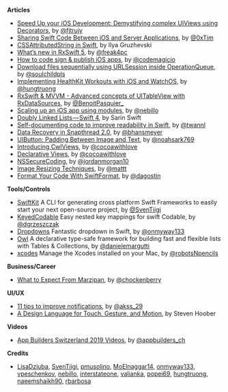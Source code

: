 
**Articles**

* [Speed Up your iOS Development: Demystifying complex UIViews using Decorators](https://medium.com/flawless-app-stories/speed-up-your-ios-development-demystifying-complex-uiviews-using-decorators-866d36279166), by [@fjtrujy](https://twitter.com/fjtrujy)
* [Sharing Swift Code Between iOS and Server Applications](https://www.raywenderlich.com/2401813-sharing-swift-code-between-ios-and-server-applications), by [@0xTim](https://twitter.com/0xtim)
* [CSSAttributedString in Swift](https://ilyagru.github.io/cssattributedstring-in-swift), by Ilya Gruzhevski
* [What’s new in RxSwift 5](https://medium.com/@freak4pc/whats-new-in-rxswift-5-f7a5c8ee48e7), by [@freak4pc](https://twitter.com/freak4pc)
* [How to code sign & publish iOS apps](https://blog.codemagic.io/how-to-code-sign-publish-ios-apps/), by [@codemagicio](https://twitter.com/codemagicio/)
* [Download files sequentially using URLSession inside OperationQueue](https://fluffy.es/download-files-sequentially/), by [@soulchildpls](https://twitter.com/soulchildpls)
* [Implementing HealthKit Workouts with iOS and WatchOS](https://hackernoon.com/cloning-zwift-on-ios-part-3-healthkit-and-a-watchos-app-5fc77e6b6921), by [@hungtruong](https://twitter.com/hungtruong/)
* [RxSwift & MVVM - Advanced concepts of UITableView with RxDataSources](https://benoitpasquier.com/advanced-concepts-uitableview-rxdatasource/), by [@BenoitPasquier_](https://twitter.com/BenoitPasquier_)
* [Scaling up an iOS app using modules](https://engineering.depop.com/scaling-up-an-ios-app-with-modularisation-8cd280d6b2b8), by [@nebillo](https://twitter.com/nebillo/)
* [Doubly Linked Lists — Swift 4](https://medium.com/flawless-app-stories/doubly-linked-lists-swift-4-ae3cf8a5b975), by Sarin Swift
* [Self-documenting code to improve readability in Swift](https://www.avanderlee.com/swift/self-documenting-code/), by [@twannl](https://www.twitter.com/twannl)
* [Data Recovery in Snapthread 2.0](https://beckyhansmeyer.com/2019/05/07/data-recovery-in-snapthread-2-0/), by [@bhansmeyer](http://twitter.com/bhansmeyer)
* [UIButton: Padding Between Image and Text](https://noahgilmore.com/blog/uibutton-padding/), by [@noahsark769](https://twitter.com/noahsark769)
* [Introducing CwlViews](https://www.cocoawithlove.com/blog/introducing-cwlviews.html), by [@cocoawithlove](https://twitter.com/cocoawithlove)
* [Declarative Views](https://www.cocoawithlove.com/blog/declarative-views.html), by [@cocoawithlove](https://twitter.com/cocoawithlove)
* [NSSecureCoding](https://www.swiftjectivec.com/nssecurecoding/), by [@jordanmorgan10](https://www.twitter.com/jordanmorgan10)
* [Image Resizing Techniques](https://nshipster.com/image-resizing/), by [@mattt](https://twitter.com/mattt)
* [Format Your Code With SwiftFormat](https://agostini.tech/2019/05/06/format-your-code-with-swiftformat/), by [@dagostin](https://twitter.com/dagostin)

**Tools/Controls**

* [SwiftKit](https://github.com/SvenTiigi/SwiftKit) A CLI for generating cross platform Swift Frameworks to easily start your next open-source project, by [@SvenTiigi](https://twitter.com/SvenTiigi)
* [KeyedCodable](https://github.com/dgrzeszczak/KeyedCodable) Easy nested key mappings for swift Codable, by [@dgrzeszczak](https://github.com/dgrzeszczak)
* [Dropdowns](https://github.com/onmyway133/Dropdowns) Fantastic dropdown in Swift, by [@onmyway133](https://twitter.com/onmyway133)
* [Owl](https://github.com/malcommac/Owl) A declarative type-safe framework for building fast and flexible lists with Tables & Collections, by [@danielemargutti](https://twitter.com/danielemargutti)
* [xcodes](https://github.com/RobotsAndPencils/xcodes/) Manage the Xcodes installed on your Mac, by [@robotsNpencils](https://twitter.com/robotsnpencils)

**Business/Career**

* [What to Expect From Marzipan](https://blog.iconfactory.com/2019/05/what-to-expect-from-marzipan/), by [@chockenberry](https://twitter.com/chockenberry)

**UI/UX**

* [11 tips to improve notifications](https://blog.prototypr.io/tips-to-improve-notifications-9e13250b3055), by [@akss_29](https://twitter.com/akss_29)
* [A Design Language for Touch, Gesture, and Motion](https://www.uxmatters.com/mt/archives/2019/05/a-design-language-for-touch-gesture-and-motion.php), by Steven Hoober

**Videos**

* [App Builders Switzerland 2019 Videos](https://www.youtube.com/playlist?list=PLLcE3DL3f5Bx0IAHAw6hsdZ3z_samz2iX), by [@appbuilders_ch](https://twitter.com/appbuilders_ch)

**Credits**

*  [LisaDziuba](https://github.com/lisadziuba), [SvenTiigi](https://github.com/SvenTiigi), [pmusolino](https://github.com/pmusolino), [MoElnaggar14](https://github.com/MoElnaggar14), [onmyway133](https://github.com/onmyway133), [vpeschenkov](https://github.com/vpeschenkov), [nebillo](https://github.com/nebillo), [interstateone](https://github.com/interstateone), [valianka](https://github.com/valianka), [popei69](https://github.com/popei69), [hungtruong](https://github.com/hungtruong), [naeemshaikh90](https://github.com/naeemshaikh90), [rbarbosa](https://github.com/rbarbosa)
